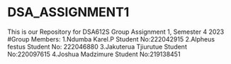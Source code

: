 # DSA_ASSIGNMENT1
This is our Repository for DSA612S Group Assignment 1, Semester 4 2023
#Group Members:
1.Ndumba Karel.P Student No:222042915
2.Alpheus festus Student No: 222046880
3.Jakuterua Tjiurutue Student No:220097615
4.Joshua Madzimure Student No:219138451

